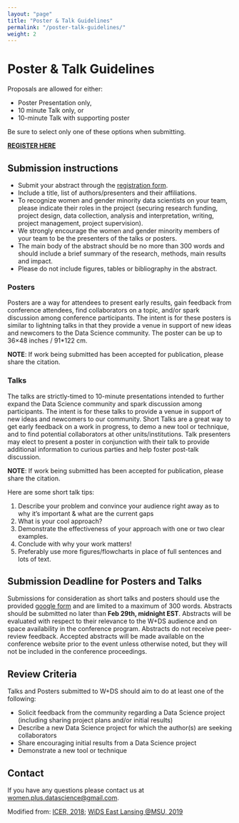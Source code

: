 ```yaml
---
layout: "page"
title: "Poster & Talk Guidelines"
permalink: "/poster-talk-guidelines/"
weight: 2
---
```


# Poster & Talk Guidelines
Proposals are allowed for either:
- Poster Presentation only,
- 10 minute Talk only, or
- 10-minute Talk with supporting poster

Be sure to select only one of these options when submitting.

[**REGISTER HERE**](https://forms.gle/anafy6mPXBuJUyMk7)

## Submission instructions
- Submit your abstract through the [registration form](https://forms.gle/anafy6mPXBuJUyMk7).
- Include a title, list of authors/presenters and their affiliations.
- To recognize women and gender minority data scientists on your team, please indicate their roles in the project (securing research funding, project design, data collection, analysis and interpretation, writing, project management, project supervision).
- We strongly encourage the women and gender minority members of your team to be the presenters of the talks or posters.
- The main body of the abstract should be no more than 300 words and should include a brief summary of the research, methods, main results and impact.
- Please do not include figures, tables or bibliography in the abstract.

### Posters
Posters are a way for attendees to present early results, gain feedback from conference attendees, find collaborators on a topic, and/or spark discussion among conference participants. The intent is for these posters is similar to lightning talks in that they provide a venue in support of new ideas and newcomers to the Data Science community.
The poster can be up to 36×48 inches / 91*122 cm.

**NOTE**: If work being submitted has been accepted for publication, please share the citation.

### Talks
The talks are strictly-timed to 10-minute presentations intended to further expand the Data Science community and spark discussion among participants. The intent is for these talks to provide a venue in support of new ideas and newcomers to our community. Short Talks are a great way to get early feedback on a work in progress, to demo a new tool or technique, and to find potential collaborators at other units/institutions.
Talk presenters may elect to present a poster in conjunction with their talk to provide additional information to curious parties and help foster post-talk discussion.

**NOTE**: If work being submitted has been accepted for publication, please share the citation.

Here are some short talk tips:
 1. Describe your problem and convince your audience right away as to why it’s important & what are the current gaps
 2. What is your cool approach?
 3. Demonstrate the effectiveness of your approach with one or two clear examples.
 4. Conclude with why your work matters!
 5. Preferably use more figures/flowcharts in place of full sentences and lots of text.

## Submission Deadline for Posters and Talks
Submissions for consideration as short talks and posters should use the provided [google form](https://forms.gle/anafy6mPXBuJUyMk7) and are limited to a maximum of 300 words. Abstracts should be submitted no later than **Feb 29th, midnight EST**. Abstracts will be evaluated with respect to their relevance to the W+DS audience and on space availability in the conference program. Abstracts do not receive peer-review feedback. Accepted abstracts will be made available on the conference website prior to the event unless otherwise noted, but they will not be included in the conference proceedings.

## Review Criteria
Talks and Posters submitted to W+DS should aim to do at least one of the following:
- Solicit feedback from the community regarding a Data Science project (including sharing project plans and/or initial results)
- Describe a new Data Science project for which the author(s) are seeking collaborators
- Share encouraging initial results from a Data Science project
- Demonstrate a new tool or technique

## Contact
If you have any questions please contact us at women.plus.datascience@gmail.com.

Modified from: [ICER, 2018](https://icer.acm.org/icer-2018/lightning-talks-posters/); [WiDS East Lansing @MSU, 2019](https://github.com/rladies-eastlansing/WiDS2019/wiki/Poster-and-Lightning-Talk-Guidelines)
